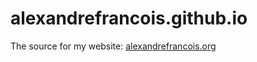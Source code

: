 # alexandrefrancois.github.io

The source for my website: [alexandrefrancois.org](http://alexandrefrancois.org)
